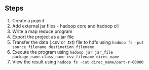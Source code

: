 ## Steps

1. Create a poject 
2. Add external jar files - hadoop core and hadoop cli
3. Write a map reduce program
4. Export the project as a jar file
5. Transfer the data (.csv or .txt) file to hdfs using `hadoop fs -put source_filename destination_filename`
6. Execute the program using `hadoop jar jar_file package_name.class_name csv_filename direc_name`
7. View the result using `hadoop fs -cat direc_name/part-r-00000`
